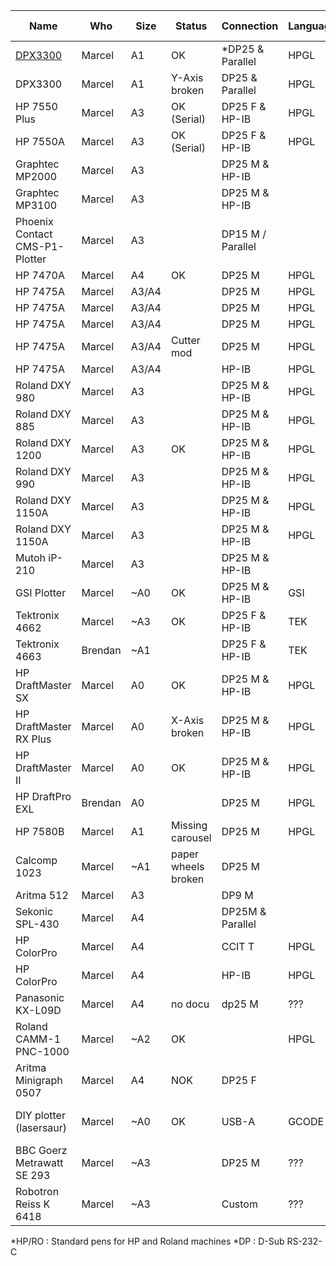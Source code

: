 | Name                           | Who     | Size  | Status                  | Connection        | Language | Pen connection    | Pen count |
|--------------------------------|---------|-------|-------------------------|-------------------|----------|-------------------|-----------|
| [DPX3300](dpx3300.md)          | Marcel  | A1    | OK                      | *DP25 & Parallel  | HPGL     | *HP/RO            | 8         |
| DPX3300                        | Marcel  | A1    | Y-Axis <br>broken       | DP25 & Parallel   | HPGL     | HP/RO             | 8         |
| HP 7550 Plus                   | Marcel  | A3    | OK (Serial)             | DP25 F & HP-IB    | HPGL     | HP/RO             | 8         |
| HP 7550A                       | Marcel  | A3    | OK (Serial)             | DP25 F & HP-IB    | HPGL     | HP/RO             | 8         |
| Graphtec MP2000                | Marcel  | A3    |                         | DP25 M & HP-IB    |          |                   | 8         |
| Graphtec MP3100                | Marcel  | A3    |                         | DP25 M & HP-IB    |          |                   | 8         |
| Phoenix Contact CMS-P1-Plotter | Marcel  | A3    |                         | DP15 M / Parallel |          |                   | 4         |
| HP 7470A                       | Marcel  | A4    | OK                      | DP25 M            | HPGL     |                   | 2         |
| HP 7475A                       | Marcel  | A3/A4 |                         | DP25 M            | HPGL     | HP/RO             | 6         |
| HP 7475A                       | Marcel  | A3/A4 |                         | DP25 M            | HPGL     | HP/RO             | 6         |
| HP 7475A                       | Marcel  | A3/A4 |                         | DP25 M            | HPGL     | HP/RO             | 6         |
| HP 7475A                       | Marcel  | A3/A4 | Cutter mod              | DP25 M            | HPGL     | HP/RO             | 6         |
| HP 7475A                       | Marcel  | A3/A4 |                         | HP-IB             | HPGL     | HP/RO             | 6         |
| Roland DXY 980                 | Marcel  | A3    |                         | DP25 M & HP-IB    | HPGL     | HP/RO             | 8         |
| Roland DXY 885                 | Marcel  | A3    |                         | DP25 M & HP-IB    | HPGL     | HP/RO             | 8         |
| Roland DXY 1200                | Marcel  | A3    | OK                      | DP25 M & HP-IB    | HPGL     | HP/RO             | 8         |
| Roland DXY 990                 | Marcel  | A3    |                         | DP25 M & HP-IB    | HPGL     |                   | 8         |
| Roland DXY 1150A               | Marcel  | A3    |                         | DP25 M & HP-IB    | HPGL     |                   | 8         |
| Roland DXY 1150A               | Marcel  | A3    |                         | DP25 M & HP-IB    | HPGL     |                   | 8         |
| Mutoh iP-210                   | Marcel  | A3    |                         | DP25 M & HP-IB    |          | Mutoh Pens        | 8         |
| GSI Plotter                    | Marcel  | ~A0   | OK                      | DP25 M & HP-IB    | GSI      | GSI Adapter       | 1         |
| Tektronix 4662                 | Marcel  | ~A3   | OK                      | DP25 F & HP-IB    | TEK      | Rotring Isograph  | 1         |
| Tektronix 4663                 | Brendan | ~A1   |                         | DP25 F & HP-IB    | TEK      | Rotring Isograph  | 2         |
| HP DraftMaster SX              | Marcel  | A0    | OK                      | DP25 M & HP-IB    | HPGL     |                   | 8         |
| HP DraftMaster RX Plus         | Marcel  | A0    | X-Axis <br>broken       | DP25 M & HP-IB    | HPGL     |                   | 8         |
| HP DraftMaster II              | Marcel  | A0    | OK                      | DP25 M & HP-IB    | HPGL     |                   | 8         |
| HP DraftPro EXL                | Brendan | A0    |                         | DP25 M            | HPGL     | HP/RO             | 8         |
| HP 7580B                       | Marcel  | A1    | Missing carousel        | DP25 M            | HPGL     | HP/RO             | 8         |
| Calcomp 1023                   | Marcel  | ~A1   | paper wheels <br>broken | DP25 M            |          | Calcomp pens      | 8         |
| Aritma 512                     | Marcel  | A3    |                         | DP9 M             |          | HP/RO             | 8         |
| Sekonic SPL-430                | Marcel  | A4    |                         | DP25M & Parallel  |          |                   |           |
| HP ColorPro                    | Marcel  | A4    |                         | CCIT T            | HPGL     |                   | 6         |
| HP ColorPro                    | Marcel  | A4    |                         | HP-IB             | HPGL     |                   | 6         |
| Panasonic KX-L09D              | Marcel  | A4    | no docu                 | dp25 M            | ???      |                   |           |
| Roland CAMM-1 PNC-1000         | Marcel  | ~A2   | OK                      |                   | HPGL     | HP/RO             | 1         |
| Aritma Minigraph 0507          | Marcel  | A4    | NOK                     | DP25 F            |          |                   | 1         |
| DIY plotter (lasersaur)        | Marcel  | ~A0   | OK                      | USB-A             | GCODE    | max diameter 23mm | 1         |
| BBC Goerz Metrawatt SE 293     | Marcel  | ~A3   |                         | DP25 M            | ???      |                   | 8         |
| Robotron Reiss K 6418          | Marcel  | ~A3   |                         | Custom            | ???      |                   | 1         |

*HP/RO  : Standard pens for HP and Roland machines
*DP     : D-Sub RS-232-C